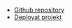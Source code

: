 - [Github repository](https://github.com/axelberk/flagproject)
- [Deployat projekt](https://countryfactbase.netlify.app/)
